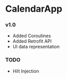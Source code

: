 # CalendarApp

### v1.0
* Added Coroutines
* Added Retrofit API
* UI data representation

### TODO
* Hilt Injection
